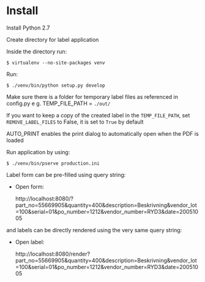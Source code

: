 Install
=======

Install Python 2.7

Create directory for label application

Inside the directory run:

	$ virtualenv --no-site-packages venv

Run:
	
	$ ./venv/bin/python setup.py develop

Make sure there is a folder for temporary label files as referenced in config.py
e g. TEMP_FILE_PATH = ``./out/``

If you want to keep a copy of the created label in the ``TEMP_FILE_PATH``,
set ``REMOVE_LABEL_FILES`` to False, it is set to ``True`` by default

AUTO_PRINT enables the print dialog to automatically open when the PDF is loaded

Run application by using:

	$ ./venv/bin/pserve production.ini

Label form can be pre-filled using query string:
- Open form: 
	
	http://localhost:8080/?part_no=55669905&quantity=400&description=Beskrivning&vendor_lot=100&serial=01&po_number=1212&vendor_number=RYD3&date=20051005

and labels can be directly rendered using the very same query string:
- Open label: 
	
	http://localhost:8080/render?part_no=55669905&quantity=400&description=Beskrivning&vendor_lot=100&serial=01&po_number=1212&vendor_number=RYD3&date=20051005

